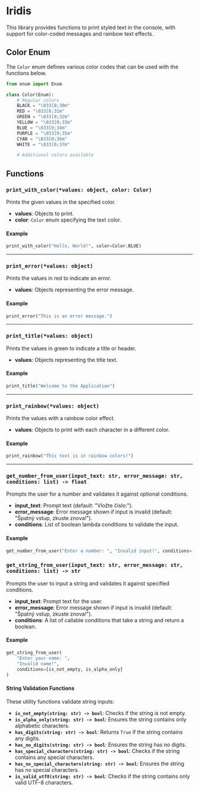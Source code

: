 # Iridis

This library provides functions to print styled text in the console, with support for color-coded messages and rainbow text effects.

## Color Enum

The `Color` enum defines various color codes that can be used with the functions below.

```python
from enum import Enum

class Color(Enum):
    # Regular colors
    BLACK = "\033[0;30m"
    RED = "\033[0;31m"
    GREEN = "\033[0;32m"
    YELLOW = "\033[0;33m"
    BLUE = "\033[0;34m"
    PURPLE = "\033[0;35m"
    CYAN = "\033[0;36m"
    WHITE = "\033[0;37m"

    # Additional colors available
```

## Functions

### `print_with_color(*values: object, color: Color)`

Prints the given values in the specified color.

- **values**: Objects to print.
- **color**: `Color` enum specifying the text color.

#### Example

```python
print_with_color("Hello, World!", color=Color.BLUE)
```

---

### `print_error(*values: object)`

Prints the values in red to indicate an error.

- **values**: Objects representing the error message.

#### Example

```python
print_error("This is an error message.")
```

---

### `print_title(*values: object)`

Prints the values in green to indicate a title or header.

- **values**: Objects representing the title text.

#### Example

```python
print_title("Welcome to the Application")
```

---

### `print_rainbow(*values: object)`

Prints the values with a rainbow color effect.

- **values**: Objects to print with each character in a different color.

#### Example

```python
print_rainbow("This text is in rainbow colors!")
```

---

### `get_number_from_user(input_text: str, error_message: str, conditions: list) -> float`

Prompts the user for a number and validates it against optional conditions.

- **input_text**: Prompt text (default: "Vložte číslo:").
- **error_message**: Error message shown if input is invalid (default: "Špatný vstup, zkuste znova!").
- **conditions**: List of boolean lambda conditions to validate the input.

#### Example

```python
get_number_from_user("Enter a number: ", "Invalid input!", conditions=[lambda x: x > 0])
```

### `get_string_from_user(input_text: str, error_message: str, conditions: list) -> str`

Prompts the user to input a string and validates it against specified conditions.

- **input_text**: Prompt text for the user.
- **error_message**: Error message shown if input is invalid (default: "Špatný vstup, zkuste znova!").
- **conditions**: A list of callable conditions that take a string and return a boolean.

#### Example

```python
get_string_from_user(
    "Enter your name: ",
    "Invalid name!",
    conditions=[is_not_empty, is_alpha_only]
)
```

#### String Validation Functions

These utility functions validate string inputs:

- **`is_not_empty(string: str) -> bool`**: Checks if the string is not empty.
- **`is_alpha_only(string: str) -> bool`**: Ensures the string contains only alphabetic characters.
- **`has_digits(string: str) -> bool`**: Returns `True` if the string contains any digits.
- **`has_no_digits(string: str) -> bool`**: Ensures the string has no digits.
- **`has_special_characters(string: str) -> bool`**: Checks if the string contains any special characters.
- **`has_no_special_characters(string: str) -> bool`**: Ensures the string has no special characters.
- **`is_valid_utf8(string: str) -> bool`**: Checks if the string contains only valid UTF-8 characters.
